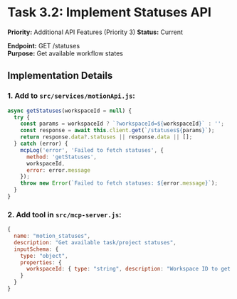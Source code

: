 # Task 3.2: Implement Statuses API

**Priority:** Additional API Features (Priority 3)
**Status:** Current

**Endpoint:** GET /statuses  
**Purpose:** Get available workflow states

## Implementation Details

### 1. Add to `src/services/motionApi.js`:

```javascript
async getStatuses(workspaceId = null) {
  try {
    const params = workspaceId ? `?workspaceId=${workspaceId}` : '';
    const response = await this.client.get(`/statuses${params}`);
    return response.data?.statuses || response.data || [];
  } catch (error) {
    mcpLog('error', 'Failed to fetch statuses', {
      method: 'getStatuses',
      workspaceId,
      error: error.message
    });
    throw new Error(`Failed to fetch statuses: ${error.message}`);
  }
}
```

### 2. Add tool in `src/mcp-server.js`:

```javascript
{
  name: "motion_statuses",
  description: "Get available task/project statuses",
  inputSchema: {
    type: "object",
    properties: {
      workspaceId: { type: "string", description: "Workspace ID to get statuses for" }
    }
  }
}
```